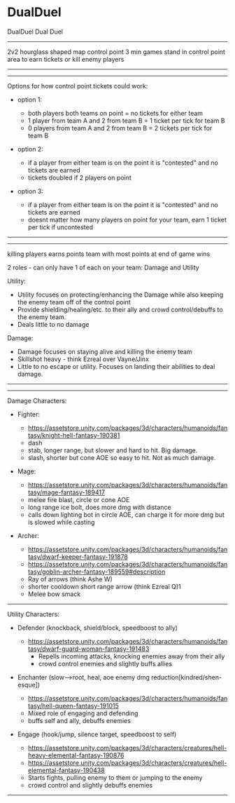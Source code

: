 # DualDuel
DualDuel
Dual Duel

**************************************************
2v2 hourglass shaped map
control point 
3 min games
stand in control point area to earn tickets or kill enemy players
**************************************************


**************************************************
Options for how control point tickets could work:

- option 1: 
	- both players both teams on point = no tickets for either team
	- 1 player from team A and 2 from team B = 1 ticket per tick for team B
	- 0 players from team A and 2 from team B = 2 tickets per tick for team B

- option 2:
	- if a player from either team is on the point it is "contested" and no tickets are earned
	- tickets doubled if 2 players on point

- option 3:
	- if a player from either team is on the point it is "contested" and no tickets are earned
	- doesnt matter how many players on point for your team, earn 1 ticket per tick if uncontested
**************************************************	

**************************************************
killing players earns points
team with most points at end of game wins

2 roles - can only have 1 of each on your team: Damage and Utility

Utility:

- Utility focuses on protecting/enhancing the Damage while also keeping the enemy team off of the control point
- Provide shielding/healing/etc. to their ally and crowd control/debuffs to the enemy team.
- Deals little to no damage

Damage:

- Damage focuses on staying alive and killing the enemy team
- Skillshot heavy - think Ezreal over Vayne/Jinx
- Little to no escape or utility. Focuses on landing their abilities to deal damage.
**************************************************

**************************************************
Damage Characters:

- Fighter:
  
  - https://assetstore.unity.com/packages/3d/characters/humanoids/fantasy/knight-hell-fantasy-190381
  - dash
  - stab, longer range, but slower and hard to hit. Big damage.
  - slash, shorter but cone AOE so easy to hit. Not as much damage.
    
- Mage:
  
  - https://assetstore.unity.com/packages/3d/characters/humanoids/fantasy/mage-fantasy-189417
  - melee fire blast, circle or cone AOE
  - long range ice bolt, does more dmg with distance
  - calls down lighting bot in circle AOE, can charge it for more dmg but is slowed while casting
    
- Archer:
  
  - https://assetstore.unity.com/packages/3d/characters/humanoids/fantasy/dwarf-keeper-fantasy-191878
  - https://assetstore.unity.com/packages/3d/characters/humanoids/fantasy/goblin-archer-fantasy-189559#description
  - Ray of arrows (think Ashe W)
  - shorter cooldown short range arrow (think Ezreal Q)1
  - Melee bow smack
  
**************************************************

Utility Characters:

- Defender (knockback, shield/block, speedboost to ally)
  - https://assetstore.unity.com/packages/3d/characters/humanoids/fantasy/dwarf-guard-woman-fantasy-191483
	- Repells incoming attacks, knocking enemies away from their ally
	- crowd control enemies and slightly buffs allies
    
- Enchanter (slow-->root, heal, aoe enemy dmg reduction[kindred/shen-esque])
	- https://assetstore.unity.com/packages/3d/characters/humanoids/fantasy/hell-queen-fantasy-191015
	- Mixed role of engaging and defending
	- buffs self and ally, debuffs enemies
    
- Engage (hook/jump, silence target, speedboost to self)
	- https://assetstore.unity.com/packages/3d/characters/creatures/hell-heavy-elemental-fantasy-190876
	- https://assetstore.unity.com/packages/3d/characters/creatures/hell-elemental-fantasy-190438
	- Starts fights, pulling enemy to them or jumping to the enemy
	- crowd control and slightly debuffs enemies
**************************************************
